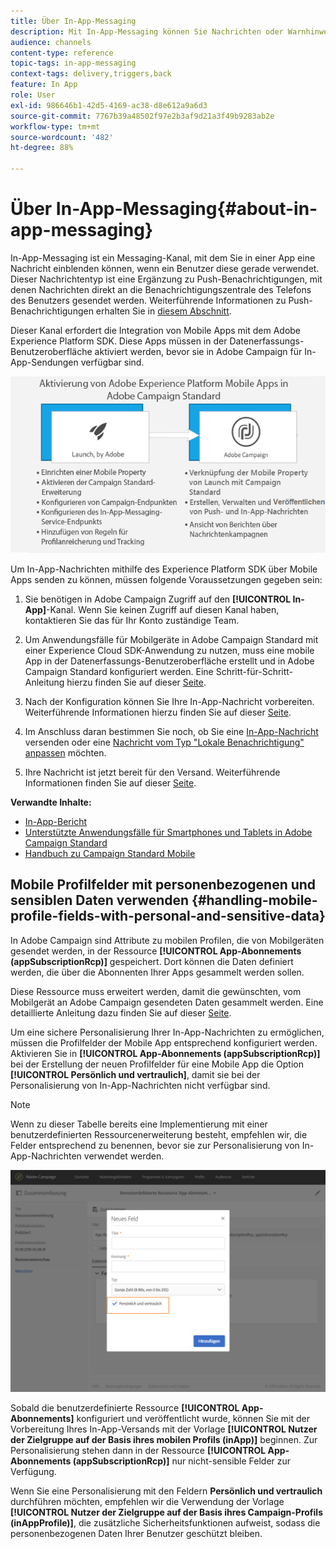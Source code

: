 ```yaml
---
title: Über In-App-Messaging
description: Mit In-App-Messaging können Sie Nachrichten oder Warnhinweise innerhalb einer Mobile App anzeigen.
audience: channels
content-type: reference
topic-tags: in-app-messaging
context-tags: delivery,triggers,back
feature: In App
role: User
exl-id: 986646b1-42d5-4169-ac38-d8e612a9a6d3
source-git-commit: 7767b39a48502f97e2b3af9d21a3f49b9283ab2e
workflow-type: tm+mt
source-wordcount: '482'
ht-degree: 88%

---
```


# Über In-App-Messaging{#about-in-app-messaging}

In-App-Messaging ist ein Messaging-Kanal, mit dem Sie in einer App eine Nachricht einblenden können, wenn ein Benutzer diese gerade verwendet. Dieser Nachrichtentyp ist eine Ergänzung zu Push-Benachrichtigungen, mit denen Nachrichten direkt an die Benachrichtigungszentrale des Telefons des Benutzers gesendet werden. Weiterführende Informationen zu Push-Benachrichtigungen erhalten Sie in [diesem Abschnitt](../../channels/using/about-push-notifications.md).

Dieser Kanal erfordert die Integration von Mobile Apps mit dem Adobe Experience Platform SDK. Diese Apps müssen in der Datenerfassungs-Benutzeroberfläche aktiviert werden, bevor sie in Adobe Campaign für In-App-Sendungen verfügbar sind.

![](assets/launch_campaign.png)

Um In-App-Nachrichten mithilfe des Experience Platform SDK über Mobile Apps senden zu können, müssen folgende Voraussetzungen gegeben sein:

1. Sie benötigen in Adobe Campaign Zugriff auf den **[!UICONTROL In-App]**-Kanal. Wenn Sie keinen Zugriff auf diesen Kanal haben, kontaktieren Sie das für Ihr Konto zuständige Team.

1. Um Anwendungsfälle für Mobilgeräte in Adobe Campaign Standard mit einer Experience Cloud SDK-Anwendung zu nutzen, muss eine mobile App in der Datenerfassungs-Benutzeroberfläche erstellt und in Adobe Campaign Standard konfiguriert werden. Eine Schritt-für-Schritt-Anleitung hierzu finden Sie auf dieser [Seite](../../administration/using/configuring-a-mobile-application.md).

1. Nach der Konfiguration können Sie Ihre In-App-Nachricht vorbereiten. Weiterführende Informationen hierzu finden Sie auf dieser [Seite](../../channels/using/preparing-and-sending-an-in-app-message.md#preparing-your-in-app-message).

1. Im Anschluss daran bestimmen Sie noch, ob Sie eine [In-App-Nachricht](../../channels/using/customizing-an-in-app-message.md) versenden oder eine [Nachricht vom Typ &quot;Lokale Benachrichtigung&quot; anpassen](../../channels/using/customizing-an-in-app-message.md#customizing-a-local-notification-message-type) möchten.

1. Ihre Nachricht ist jetzt bereit für den Versand. Weiterführende Informationen finden Sie auf dieser [Seite](../../channels/using/preparing-and-sending-an-in-app-message.md#sending-your-in-app-message).

**Verwandte Inhalte:**

* [In-App-Bericht](../../reporting/using/in-app-report.md)
* [Unterstützte Anwendungsfälle für Smartphones und Tablets in Adobe Campaign Standard](../../administration/using/configuring-rules-launch.md)
* [Handbuch zu Campaign Standard Mobile](../../channels/using/get-started-communication-channels.md)

## Mobile Profilfelder mit personenbezogenen und sensiblen Daten verwenden {#handling-mobile-profile-fields-with-personal-and-sensitive-data}

In Adobe Campaign sind Attribute zu mobilen Profilen, die von Mobilgeräten gesendet werden, in der Ressource **[!UICONTROL App-Abonnements (appSubscriptionRcp)]** gespeichert. Dort können die Daten definiert werden, die über die Abonnenten Ihrer Apps gesammelt werden sollen.

Diese Ressource muss erweitert werden, damit die gewünschten, vom Mobilgerät an Adobe Campaign gesendeten Daten gesammelt werden. Eine detaillierte Anleitung dazu finden Sie auf dieser [Seite](../../developing/using/extending-the-subscriptions-to-an-application-resource.md).

Um eine sichere Personalisierung Ihrer In-App-Nachrichten zu ermöglichen, müssen die Profilfelder der Mobile App entsprechend konfiguriert werden. Aktivieren Sie in **[!UICONTROL App-Abonnements (appSubscriptionRcp)]** bei der Erstellung der neuen Profilfelder für eine Mobile App die Option **[!UICONTROL Persönlich und vertraulich]**, damit sie bei der Personalisierung von In-App-Nachrichten nicht verfügbar sind.

>[!NOTE]
>
>Wenn zu dieser Tabelle bereits eine Implementierung mit einer benutzerdefinierten Ressourcenerweiterung besteht, empfehlen wir, die Felder entsprechend zu benennen, bevor sie zur Personalisierung von In-App-Nachrichten verwendet werden.

![](assets/in_app_personal_data_2.png)

Sobald die benutzerdefinierte Ressource **[!UICONTROL App-Abonnements]** konfiguriert und veröffentlicht wurde, können Sie mit der Vorbereitung Ihres In-App-Versands mit der Vorlage **[!UICONTROL Nutzer der Zielgruppe auf der Basis ihres mobilen Profils (inApp)]** beginnen. Zur Personalisierung stehen dann in der Ressource **[!UICONTROL App-Abonnements (appSubscriptionRcp)]** nur nicht-sensible Felder zur Verfügung.

Wenn Sie eine Personalisierung mit den Feldern **Persönlich und vertraulich** durchführen möchten, empfehlen wir die Verwendung der Vorlage **[!UICONTROL Nutzer der Zielgruppe auf der Basis ihres Campaign-Profils (inAppProfile)]**, die zusätzliche Sicherheitsfunktionen aufweist, sodass die personenbezogenen Daten Ihrer Benutzer geschützt bleiben.
